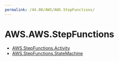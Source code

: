 ```yaml
---
permalink: /44.00/AWS/AWS.StepFunctions/
---
```


# AWS.AWS.StepFunctions



* [AWS.StepFunctions.Activity](AWS.StepFunctions.Activity.md)
* [AWS.StepFunctions.StateMachine](AWS.StepFunctions.StateMachine.md)